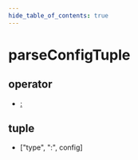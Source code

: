 ```yaml
---
hide_table_of_contents: true
---
```


# parseConfigTuple

## operator

-   [:](./parseconfigtuple.md)

## tuple

-   ["type", ":", config]
